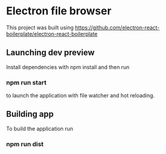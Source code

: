 # Electron file browser

This project was built using https://github.com/electron-react-boilerplate/electron-react-boilerplate

## Launching dev preview

Install dependencies with npm install and then run

### npm run start

to launch the application with file watcher and hot reloading.

## Building app

To build the application run

### npm run dist
